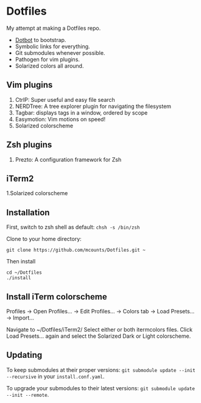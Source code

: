 Dotfiles
========

My attempt at making a Dotfiles repo.

* [Dotbot](https://github.com/anishathalye/dotbot) to bootstrap.
* Symbolic links for everything.
* Git submodules whenever possible.
* Pathogen for vim plugins.
* Solarized colors all around.

Vim plugins
-----------

1. CtrlP: Super useful and easy file search
2. NERDTree: A tree explorer plugin for navigating the filesystem
3. Tagbar: displays tags in a window, ordered by scope
4. Easymotion: Vim motions on speed!
4. Solarized colorscheme

Zsh plugins
-----------

1. Prezto: A configuration framework for Zsh

iTerm2
------

1.Solarized colorscheme

Installation
------------
First, switch to zsh shell as default: ```chsh -s /bin/zsh```

Clone to your home directory: 

```
git clone https://github.com/mcounts/Dotfiles.git ~
```

Then install

```
cd ~/Dotfiles
./install
```

Install iTerm colorscheme
-------------------------

Profiles -> Open Profiles... -> Edit Profiles... -> Colors tab -> Load Presets... -> Import...

Navigate to ~/Dotfiles/iTerm2/
Select either or both itermcolors files.
Click Load Presets... again and select the Solarized Dark or Light colorscheme.

Updating
--------

To keep submodules at their proper versions:
`git submodule update --init --recursive` in your `install.conf.yaml`.

To upgrade your submodules to their latest versions:
`git submodule update --init --remote`.
